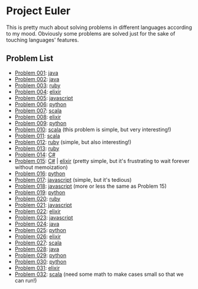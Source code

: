 # Project Euler

This is pretty much about solving problems in different languages according to my mood. Obviously some problems are solved just for the sake of touching languages' features.

## Problem List

 * [Problem 001](https://projecteuler.net/problem=001): [java](java/src/Problem001.java)
 * [Problem 002](https://projecteuler.net/problem=002): [java](java/src/Problem002.java)
 * [Problem 003](https://projecteuler.net/problem=003): [ruby](ruby/Problem003.rb)
 * [Problem 004](https://projecteuler.net/problem=004): [elixir](elixir/Problem004.exs)
 * [Problem 005](https://projecteuler.net/problem=005): [javascript](javascript/Problem005.js)
 * [Problem 006](https://projecteuler.net/problem=006): [python](python/Problem006.py)
 * [Problem 007](https://projecteuler.net/problem=007): [scala](scala/src/Problem007.scala)
 * [Problem 008](https://projecteuler.net/problem=008): [elixir](elixir/Problem008.exs)
 * [Problem 009](https://projecteuler.net/problem=009): [python](python/Problem009.py)
 * [Problem 010](https://projecteuler.net/problem=010): [scala](scala/src/Problem010.scala) (this problem is simple, but very interesting!)
 * [Problem 011](https://projecteuler.net/problem=011): [scala](scala/src/Problem011.scala)
 * [Problem 012](https://projecteuler.net/problem=012): [ruby](ruby/Problem012.rb) (simple, but also interesting!)
 * [Problem 013](https://projecteuler.net/problem=013): [ruby](ruby/Problem013.rb)
 * [Problem 014](https://projecteuler.net/problem=014): [C#](csharp/csharp/Problem014.cs)
 * [Problem 015](https://projecteuler.net/problem=015): [C#](csharp/csharp/Problem015.cs) | [elixir](elixir/Problem015.exs) (pretty simple, but it's frustrating to wait forever without memoization)
 * [Problem 016](https://projecteuler.net/problem=016): [python](python/Problem016.py)
 * [Problem 017](https://projecteuler.net/problem=017): [javascript](javascript/Problem017.js) (simple, but it's tedious)
 * [Problem 018](https://projecteuler.net/problem=018): [javascript](javascript/Problem018.js) (more or less the same as Problem 15)
 * [Problem 019](https://projecteuler.net/problem=019): [python](python/Problem019.py)
 * [Problem 020](https://projecteuler.net/problem=020): [ruby](ruby/Problem020.rb)
 * [Problem 021](https://projecteuler.net/problem=021): [javascript](javascript/Problem021.js)
 * [Problem 022](https://projecteuler.net/problem=022): [elixir](elixir/Problem022/Problem022.exs)
 * [Problem 023](https://projecteuler.net/problem=023): [javascript](javascript/Problem023.js)
 * [Problem 024](https://projecteuler.net/problem=024): [java](java/src/Problem024.java)
 * [Problem 025](https://projecteuler.net/problem=025): [python](python/Problem025.py)
 * [Problem 026](https://projecteuler.net/problem=026): [elixir](elixir/Problem026.exs)
 * [Problem 027](https://projecteuler.net/problem=027): [scala](scala/src/Problem027.scala)
 * [Problem 028](https://projecteuler.net/problem=028): [java](java/src/Problem028.java)
 * [Problem 029](https://projecteuler.net/problem=029): [python](python/Problem029.py)
 * [Problem 030](https://projecteuler.net/problem=030): [python](python/Problem030.py)
 * [Problem 031](https://projecteuler.net/problem=031): [elixir](elixir/Problem031.exs)
 * [Problem 032](https://projecteuler.net/problem=032): [scala](scala/src/Problem032.scala) (need some math to make cases small so that we can run!)
